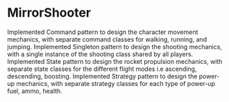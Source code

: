 # MirrorShooter
Implemented Command pattern to design the character movement mechanics, with separate command classes for walking, running, and jumping.
Implemented Singleton pattern to design the shooting mechanics, with a single instance of the shooting class shared by all players.
Implemented State pattern to design the rocket propulsion mechanics, with separate state classes for the different flight modes i.e ascending, descending, boosting.
Implemented Strategy pattern to design the power-up mechanics, with separate strategy classes for each type of power-up fuel, ammo, health.
